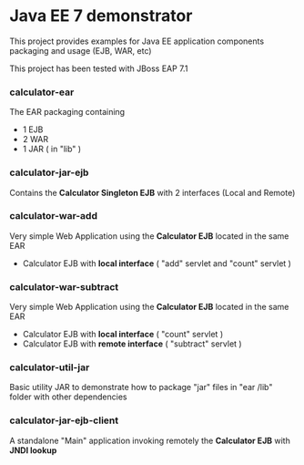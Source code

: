 # Java EE 7 demonstrator

This project provides examples for Java EE application components
packaging and usage (EJB, WAR, etc)

This project has been tested with JBoss EAP 7.1


### calculator-ear
The EAR packaging containing 
- 1 EJB
- 2 WAR 
- 1 JAR ( in "lib" )


### calculator-jar-ejb
Contains the **Calculator Singleton EJB**  with 2 interfaces (Local and Remote)


### calculator-war-add
Very simple Web Application using the **Calculator EJB** located in the same EAR
- Calculator EJB with **local interface** ( "add" servlet and "count" servlet )


### calculator-war-subtract
Very simple Web Application using the **Calculator EJB** located in the same EAR
- Calculator EJB with **local interface** ( "count" servlet )
- Calculator EJB with **remote interface** ( "subtract" servlet )


### calculator-util-jar
Basic utility JAR to demonstrate how to package "jar" files in "ear /lib" folder
with other dependencies 


### calculator-jar-ejb-client
A standalone "Main" application invoking remotely the **Calculator EJB** 
with **JNDI lookup**


